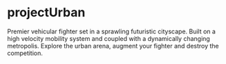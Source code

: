 # projectUrban
Premier vehicular fighter set in a sprawling futuristic cityscape. Built on a high velocity mobility system and coupled with a dynamically changing metropolis. Explore the urban arena, augment your fighter and destroy the competition. 
